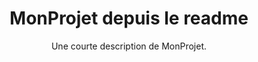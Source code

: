 <h1 style="text-align: center;">MonProjet depuis le readme</h1>
<p style="text-align: center;">Une courte description de MonProjet.</p>
